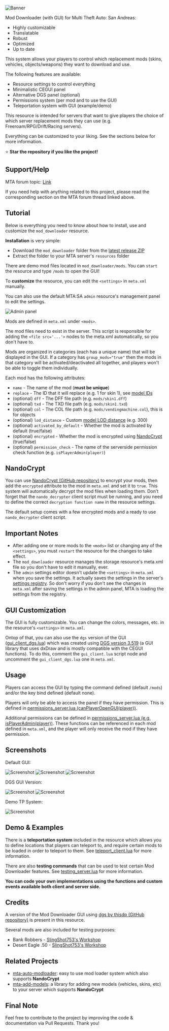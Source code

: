 ![Banner](/.github/images/banner.png)

Mod Downloader (with GUI) for Multi Theft Auto: San Andreas:

- Highly customizable
- Translatable
- Robust
- Optimized
- Up to date

This system allows your players to control which replacement mods (skins, vehicles, objects/weapons) they want to download and use.

The following features are available:

- Resource settings to control everything
- Minimalistic CEGUI panel
- Alternative DGS panel (optional)
- Permissions system (per mod and to use the GUI)
- Teleportation system with GUI (example/demo)

This resource is intended for servers that want to give players the choice of which server replacement mods they can use (e.g. Freeroam/RPG/Drift/Racing servers).

Everything can be customized to your liking. See the sections below for more information.

⭐ **Star the repository if you like the project!**

## Support/Help

MTA forum topic: [Link](https://forum.multitheftauto.com/topic/139565-rel-mod-downloader-with-gui/)

If you need help with anything related to this project, please read the corresponding section on the MTA forum thread linked above.

## Tutorial

Below is everything you need to know about how to install, use and customize the `mod_downloader` resource.

**Installation** is very simple:

- Download the `mod_downloader` folder from the [latest release ZIP](https://github.com/Fernando-A-Rocha/mta-mod-downloader/releases/latest)
- Extract the folder to your MTA server's `resources` folder

There are demo mod files located in `mod_downloader/mods`. You can `start` the resource and type `/mods` to open the GUI!

To **customize** the resource, you can edit the `<settings>` in `meta.xml` manually.

You can also use the default MTA:SA `admin` resource's management panel to edit the settings.

![Admin panel](/.github/images/admin_settings.png)

Mods are defined in `meta.xml` under `<mods>`.

The mod files need to exist in the server. This script is responsible for adding the `<file src='...'>` nodes to the meta.xml automatically, so you don't have to.

Mods are organized in categories (each has a unique name) that will be displayed in the GUI. If a category has `group_mods="true"` then the mods in that category will be activated/deactivated all together, and players won't be able to toggle them individually.

Each mod has the following attributes:

- `name` - The name of the mod (**must be unique**)
- `replace` - The ID that it will replace (e.g. 1 for skin 1), see [model IDs](/.github/MODEL_IDS.md)
- (optional) `dff` - The DFF file path (e.g. `mods/skin1.dff`)
- (optional) `txd` - The TXD file path (e.g. `mods/skin1.txd`)
- (optional) `col` - The COL file path (e.g. `mods/vendingmachine.col`), this is for objects
- (optional) `lod_distance` - Custom [model LOD distance](https://wiki.multitheftauto.com/wiki/EngineSetModelLODDistance) (e.g. 300)
- (optional) `activated_by_default` - Whether the mod is activated by default (true/false)
- (optional) `encrypted` - Whether the mod is encrypted using [NandoCrypt](#nandocrypt) (true/false)
- (optional) `permission_check` - The name of the serverside permission check function (e.g. `isPlayerAdmin(player)`)

## NandoCrypt

You can use [NandoCrypt (GitHub repository)](https://github.com/Fernando-A-Rocha/mta-nandocrypt) to encrypt your mods, then add the `encrypted` attribute to the mod in `meta.xml` and set it to `true`. This system will automatically decrypt the mod files when loading them. Don't forget that the `nando_decrypter` client script must be running, and you need to define the correct `decryption function name` in the resource settings.

The default setup comes with a few encrypted mods and a ready to use `nando_decrypter` client script.

## Important Notes

- After adding one or more mods to the `<mods>` list or changing any of the `<settings>`, you must `restart` the resource for the changes to take effect.
- The `mod_downloader` resource manages the storage resource's meta.xml file so you don't have to edit it manually, ever.
- The `admin` settings editor doesn't update the `<settings>` in `meta.xml` when you save the settings. It actually saves the settings in the server's [settings registry](https://wiki.multitheftauto.com/wiki/Settings_system). So don't worry if you don't see the changes in `meta.xml` after saving the settings in the admin panel, MTA is loading the settings from the registry.

## GUI Customization

The GUI is fully customizable. You can change the colors, messages, etc. in the resource's `<settings>` in `meta.xml`.

Ontop of that, you can also use the `dgs` version of the GUI ([gui_client_dgs.lua](/mod_downloader/main/gui_client_dgs.lua)) which was created using [DGS version 3.519](https://github.com/thisdp/dgs/releases/tag/3.519) (a GUI library that uses dxDraw and is mostly compatible with the CEGUI functions). To do this, comment the `gui_client.lua` script node and uncomment the `gui_client_dgs.lua` one in `meta.xml`.

## Usage

Players can access the GUI by typing the command defined (default `/mods`) and/or the key bind defined (default none).

Players will only be able to access the panel if they have permission. This is defined in [permissions_server.lua (canPlayerOpenGUI(player))](/mod_downloader/main/permissions_server.lua).

Additional permissions can be defined in [permissions_server.lua (e.g. isPlayerAdmin(player))](/mod_downloader/main/permissions_server.lua). These functions can be referenced in each mod defined in `meta.xml`, and the player will only receive the mod if they have permission.

## Screenshots

Default GUI:

![Screenshot](/.github/images/demo_gui.png)
![Screenshot](/.github/images/demo_toggle.png)
![Screenshot](/.github/images/demo_request.png)

DGS GUI Version:

![Screenshot](/.github/images/demo_gui_dgs.png)
![Screenshot](/.github/images/demo_request_dgs.png)

Demo TP System:

![Screenshot](/.github/images/demo_tpGUI.png)

## Demo & Examples

There is a **teleportation system** included in the resource which allows you to define locations that players can teleport to, and require certain mods to be loaded in order to teleport to them. See [teleport_client.lua](/mod_downloader/main/teleport_client.lua) for more information.

There are also **testing commands** that can be used to test certain Mod Downloader features. See [testing_server.lua](/mod_downloader/main/testing_server.lua) for more information.

**You can code your own implementations using the functions and custom events available both client and server side.**

## Credits

A version of the Mod Downloader GUI using [dgs by thisdp (GitHub repository)](https://github.com/thisdp/dgs) is present in this resource.

Several mods are also included for testing purposes:

- Bank Robbers - [SlingShot753's Workshop](https://gtaforums.com/topic/917058-slingshot753s-workshop/)
- Desert Eagle .50 - [SlingShot753's Workshop](https://gtaforums.com/topic/917058-slingshot753s-workshop/)

## Related Projects

- [mta-auto-modloader](https://github.com/Fernando-A-Rocha/mta-auto-modloader#readme): easy to use mod loader system which also supports **NandoCrypt**
- [mta-add-models](https://github.com/Fernando-A-Rocha/mta-add-models#readme): a library for adding new models (vehicles, skins, etc) to your server which supports **NandoCrypt**

## Final Note

Feel free to contribute to the project by improving the code & documentation via Pull Requests. Thank you!
